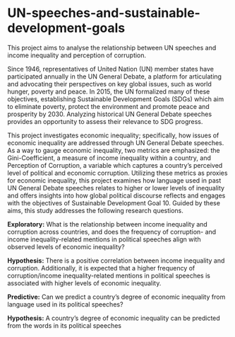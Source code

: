 # UN-speeches-and-sustainable-development-goals
This project aims to analyse the relationship between UN speeches and income inequality and perception of corruption.

Since 1946, representatives of United Nation (UN) member states have participated annually in the UN General Debate, a platform for articulating and advocating their perspectives on key global issues, such as world hunger, poverty and peace. In 2015, the UN formalized many of these objectives, establishing Sustainable Development Goals (SDGs) which aim to eliminate poverty, protect the environment and promote peace and prosperity by 2030. Analyzing historical UN General Debate speeches provides an opportunity to assess their relevance to SDG progress.

This project investigates economic inequality; specifically, how issues of economic inequality are addressed through UN General Debate speeches. As a way to gauge economic inequality, two metrics are emphasized: the Gini-Coefficient, a measure of income inequality within a country, and Perception of Corruption, a variable which captures a country’s perceived level of political and economic corruption. Utilizing these metrics as proxies for economic inequality, this project examines how language used in past UN General Debate speeches relates to higher or lower levels of inequality and offers insights into how global political discourse reflects and engages with the objectives of Sustainable Development Goal 10. Guided by these aims, this study addresses the following research questions.

**Exploratory:** What is the relationship between income inequality and corruption across countries, and does the frequency of corruption- and income inequality-related mentions in political speeches align with observed levels of economic inequality?
 
  **Hypothesis:** There is a positive correlation between income inequality and corruption. Additionally, it is expected that a higher frequency of corruption/income inequality-related mentions in political speeches is associated with higher levels of economic inequality.

**Predictive:** Can we predict a country’s degree of economic inequality from language used in its political speeches?
 
  **Hypothesis:** A country’s degree of economic inequality can be predicted from the words in its political speeches
